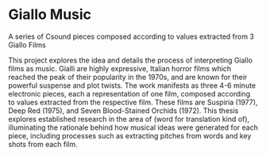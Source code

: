 # Giallo Music
A series of Csound pieces composed according to values extracted from 3 Giallo Films

This project explores the idea and details the process of interpreting Giallo films as music. Gialli are highly expressive, Italian horror films which reached the peak of their popularity in the 1970s, and are known for their powerful suspense and plot twists. The work manifests as three 4-6 minute electronic pieces, each a representation of one film, composed according to values extracted from the respective film. These films are Suspiria (1977), Deep Red (1975), and Seven Blood-Stained Orchids (1972). This thesis explores established research in the area of (word for translation kind of), illuminating the rationale behind how musical ideas were generated for each piece, including processes such as extracting pitches from words and key shots from each film.
